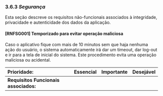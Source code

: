### 3.6.3 _**Segurança**_

Esta seção descreve os requisitos não-funcionais associados à integridade, privacidade e autenticidade dos dados da aplicação.

#### \[RNFSG001\] Temporizado para evitar operação maliciosa

Caso o aplicativo fique com mais de 10 minutos sem que haja nenhuma ação do usuário, o sistema automaticamente irá dar um timeout, dar log-out e ir para a tela de inicial do sistema. Este procedimento evita uma operação maliciosa ou acidental.

| **Prioridade:** | Essencial | Importante | Desejável |
| :--- | :--- | :--- | :--- |
| **Requisitos Funcionais associados:** |  |  |  |



